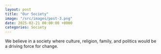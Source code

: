 ```yaml
---
layout: post
title: "Our Society"
image: "/src/images/post-3.png"
date: 2025-02-21 00:00:00 +0000
categories: Society
---
```


We believe in a society where culture, religion, family, and politics would be a driving force for change.
